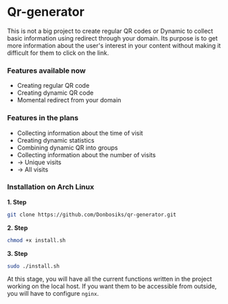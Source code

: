 # Qr-generator

This is not a big project to create regular QR codes or Dynamic to collect basic information using redirect through your domain. Its purpose is to get more information about the user's interest in your content without making it difficult for them to click on the link. 

### Features available now 

* Creating regular QR code
* Creating dynamic QR code
* Momental redirect from your domain 

### Features in the plans

* Collecting information about the time of visit 
* Creating dynamic statistics
* Combining dynamic QR into groups
* Collecting information about the number of visits 
*    -> Unique visits
*    -> All visits

### Installation on Arch Linux

**1. Step**
```bash
git clone https://github.com/Donbosiks/qr-generator.git
```

**2. Step**
```bash
chmod +x install.sh
```

**3. Step**
```bash
sudo ./install.sh
```

At this stage, you will have all the current functions written in the project working on the local host. If you want them to be accessible from outside, you will have to configure `nginx`.

